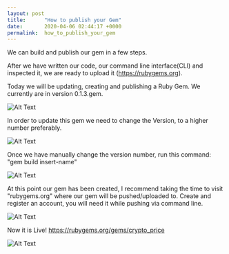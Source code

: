 ```yaml
---
layout: post
title:      "How to publish your Gem"
date:       2020-04-06 02:44:17 +0000
permalink:  how_to_publish_your_gem
---
```



We can build and publish our gem in a few steps.

After we have written our code, our command line interface(CLI) and inspected it, we are ready to upload it (https://rubygems.org).

Today we will be updating, creating and publishing a Ruby Gem. We currently are in version 0.1.3.gem.

![Alt Text](https://thepracticaldev.s3.amazonaws.com/i/2h8j4kbz9ev5z7nre3zn.JPG)

In order to update this gem we need to change the Version, to a higher number preferably. 

![Alt Text](https://thepracticaldev.s3.amazonaws.com/i/l1fkd7z8byoo5xbyx0e5.JPG)

Once we have manually change the version number, run this command:   
   "gem build insert-name"

![Alt Text](https://thepracticaldev.s3.amazonaws.com/i/9rtq2sar30wr3oc7rxa4.JPG)

At this point our gem has been created, I recommend taking the time to visit "rubygems.org" where our gem will be pushed/uploaded to. Create and register an account, you will need it while pushing via command line.

![Alt Text](https://thepracticaldev.s3.amazonaws.com/i/3pp9ztsc4dx92sit44wn.JPG)

Now it is Live! 
https://rubygems.org/gems/crypto_price

![Alt Text](https://thepracticaldev.s3.amazonaws.com/i/91hp2w3jfyovjlovx9jo.JPG)


